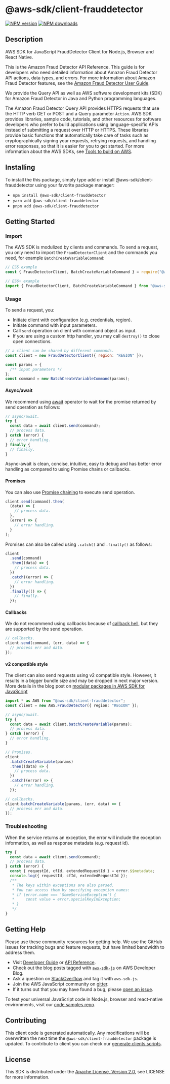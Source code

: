 <!-- generated file, do not edit directly -->

# @aws-sdk/client-frauddetector

[![NPM version](https://img.shields.io/npm/v/@aws-sdk/client-frauddetector/latest.svg)](https://www.npmjs.com/package/@aws-sdk/client-frauddetector)
[![NPM downloads](https://img.shields.io/npm/dm/@aws-sdk/client-frauddetector.svg)](https://www.npmjs.com/package/@aws-sdk/client-frauddetector)

## Description

AWS SDK for JavaScript FraudDetector Client for Node.js, Browser and React Native.

<p>This is the Amazon Fraud Detector API Reference. This guide is for developers who need
detailed information about Amazon Fraud Detector API actions, data types, and errors. For
more information about Amazon Fraud Detector features, see the <a href="https://docs.aws.amazon.com/frauddetector/latest/ug/">Amazon Fraud Detector User Guide</a>.</p>
<p>We provide the Query API as well as AWS software development kits (SDK) for Amazon Fraud Detector in Java and Python programming languages.</p>
<p>The Amazon Fraud Detector Query API provides HTTPS requests that use the HTTP verb GET or POST and a Query parameter <code>Action</code>. AWS SDK provides libraries,
sample code, tutorials, and other resources for software developers who prefer to build applications using language-specific APIs instead of submitting a request over
HTTP or HTTPS. These libraries provide basic functions that automatically take care of tasks such as cryptographically signing your requests, retrying requests, and
handling error responses, so that it is easier for you to get started. For more information about the AWS SDKs, see <a href="https://docs.aws.amazon.com/https:/aws.amazon.com/tools/">Tools to build on AWS</a>.
</p>

## Installing

To install the this package, simply type add or install @aws-sdk/client-frauddetector
using your favorite package manager:

- `npm install @aws-sdk/client-frauddetector`
- `yarn add @aws-sdk/client-frauddetector`
- `pnpm add @aws-sdk/client-frauddetector`

## Getting Started

### Import

The AWS SDK is modulized by clients and commands.
To send a request, you only need to import the `FraudDetectorClient` and
the commands you need, for example `BatchCreateVariableCommand`:

```js
// ES5 example
const { FraudDetectorClient, BatchCreateVariableCommand } = require("@aws-sdk/client-frauddetector");
```

```ts
// ES6+ example
import { FraudDetectorClient, BatchCreateVariableCommand } from "@aws-sdk/client-frauddetector";
```

### Usage

To send a request, you:

- Initiate client with configuration (e.g. credentials, region).
- Initiate command with input parameters.
- Call `send` operation on client with command object as input.
- If you are using a custom http handler, you may call `destroy()` to close open connections.

```js
// a client can be shared by different commands.
const client = new FraudDetectorClient({ region: "REGION" });

const params = {
  /** input parameters */
};
const command = new BatchCreateVariableCommand(params);
```

#### Async/await

We recommend using [await](https://developer.mozilla.org/en-US/docs/Web/JavaScript/Reference/Operators/await)
operator to wait for the promise returned by send operation as follows:

```js
// async/await.
try {
  const data = await client.send(command);
  // process data.
} catch (error) {
  // error handling.
} finally {
  // finally.
}
```

Async-await is clean, concise, intuitive, easy to debug and has better error handling
as compared to using Promise chains or callbacks.

#### Promises

You can also use [Promise chaining](https://developer.mozilla.org/en-US/docs/Web/JavaScript/Guide/Using_promises#chaining)
to execute send operation.

```js
client.send(command).then(
  (data) => {
    // process data.
  },
  (error) => {
    // error handling.
  }
);
```

Promises can also be called using `.catch()` and `.finally()` as follows:

```js
client
  .send(command)
  .then((data) => {
    // process data.
  })
  .catch((error) => {
    // error handling.
  })
  .finally(() => {
    // finally.
  });
```

#### Callbacks

We do not recommend using callbacks because of [callback hell](http://callbackhell.com/),
but they are supported by the send operation.

```js
// callbacks.
client.send(command, (err, data) => {
  // process err and data.
});
```

#### v2 compatible style

The client can also send requests using v2 compatible style.
However, it results in a bigger bundle size and may be dropped in next major version. More details in the blog post
on [modular packages in AWS SDK for JavaScript](https://aws.amazon.com/blogs/developer/modular-packages-in-aws-sdk-for-javascript/)

```ts
import * as AWS from "@aws-sdk/client-frauddetector";
const client = new AWS.FraudDetector({ region: "REGION" });

// async/await.
try {
  const data = await client.batchCreateVariable(params);
  // process data.
} catch (error) {
  // error handling.
}

// Promises.
client
  .batchCreateVariable(params)
  .then((data) => {
    // process data.
  })
  .catch((error) => {
    // error handling.
  });

// callbacks.
client.batchCreateVariable(params, (err, data) => {
  // process err and data.
});
```

### Troubleshooting

When the service returns an exception, the error will include the exception information,
as well as response metadata (e.g. request id).

```js
try {
  const data = await client.send(command);
  // process data.
} catch (error) {
  const { requestId, cfId, extendedRequestId } = error.$$metadata;
  console.log({ requestId, cfId, extendedRequestId });
  /**
   * The keys within exceptions are also parsed.
   * You can access them by specifying exception names:
   * if (error.name === 'SomeServiceException') {
   *     const value = error.specialKeyInException;
   * }
   */
}
```

## Getting Help

Please use these community resources for getting help.
We use the GitHub issues for tracking bugs and feature requests, but have limited bandwidth to address them.

- Visit [Developer Guide](https://docs.aws.amazon.com/sdk-for-javascript/v3/developer-guide/welcome.html)
  or [API Reference](https://docs.aws.amazon.com/AWSJavaScriptSDK/v3/latest/index.html).
- Check out the blog posts tagged with [`aws-sdk-js`](https://aws.amazon.com/blogs/developer/tag/aws-sdk-js/)
  on AWS Developer Blog.
- Ask a question on [StackOverflow](https://stackoverflow.com/questions/tagged/aws-sdk-js) and tag it with `aws-sdk-js`.
- Join the AWS JavaScript community on [gitter](https://gitter.im/aws/aws-sdk-js-v3).
- If it turns out that you may have found a bug, please [open an issue](https://github.com/aws/aws-sdk-js-v3/issues/new/choose).

To test your universal JavaScript code in Node.js, browser and react-native environments,
visit our [code samples repo](https://github.com/aws-samples/aws-sdk-js-tests).

## Contributing

This client code is generated automatically. Any modifications will be overwritten the next time the `@aws-sdk/client-frauddetector` package is updated.
To contribute to client you can check our [generate clients scripts](https://github.com/aws/aws-sdk-js-v3/tree/main/scripts/generate-clients).

## License

This SDK is distributed under the
[Apache License, Version 2.0](http://www.apache.org/licenses/LICENSE-2.0),
see LICENSE for more information.
